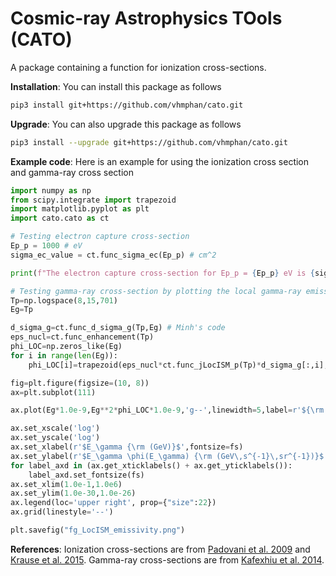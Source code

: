 # Cosmic-ray Astrophysics TOols (CATO)

A package containing a function for ionization cross-sections.

**Installation**: You can install this package as follows
```sh
pip3 install git+https://github.com/vhmphan/cato.git
```

**Upgrade**: You can also upgrade this package as follows
```sh
pip3 install --upgrade git+https://github.com/vhmphan/cato.git
```

**Example code**: Here is an example for using the ionization cross section and gamma-ray cross section
```python
import numpy as np
from scipy.integrate import trapezoid
import matplotlib.pyplot as plt
import cato.cato as ct

# Testing electron capture cross-section
Ep_p = 1000 # eV 
sigma_ec_value = ct.func_sigma_ec(Ep_p) # cm^2

print(f"The electron capture cross-section for Ep_p = {Ep_p} eV is {sigma_ec_value} cm^2")

# Testing gamma-ray cross-section by plotting the local gamma-ray emissivity
Tp=np.logspace(8,15,701)
Eg=Tp

d_sigma_g=ct.func_d_sigma_g(Tp,Eg) # Minh's code
eps_nucl=ct.func_enhancement(Tp) 
phi_LOC=np.zeros_like(Eg)
for i in range(len(Eg)):
    phi_LOC[i]=trapezoid(eps_nucl*ct.func_jLocISM_p(Tp)*d_sigma_g[:,i],Tp) # eV^-1 s^-1

fig=plt.figure(figsize=(10, 8))
ax=plt.subplot(111)

ax.plot(Eg*1.0e-9,Eg**2*phi_LOC*1.0e-9,'g--',linewidth=5,label=r'${\rm Local\, Emissivity}$')

ax.set_xscale('log')
ax.set_yscale('log')
ax.set_xlabel(r'$E_\gamma {\rm (GeV)}$',fontsize=fs)
ax.set_ylabel(r'$E_\gamma \phi(E_\gamma) {\rm (GeV\,s^{-1}\,sr^{-1})}$',fontsize=fs)
for label_axd in (ax.get_xticklabels() + ax.get_yticklabels()):
    label_axd.set_fontsize(fs)
ax.set_xlim(1.0e-1,1.0e6)
ax.set_ylim(1.0e-30,1.0e-26)
ax.legend(loc='upper right', prop={"size":22})
ax.grid(linestyle='--')

plt.savefig("fg_LocISM_emissivity.png")
```

**References**: Ionization cross-sections are from [Padovani et al. 2009](https://ui.adsabs.harvard.edu/abs/2009A%26A...501..619P/abstract) and [Krause et al. 2015](https://ui.adsabs.harvard.edu/abs/2015ICRC...34..518K/abstract). Gamma-ray cross-sections are from [Kafexhiu et al. 2014](https://ui.adsabs.harvard.edu/abs/2014PhRvD..90l3014K/abstract).
